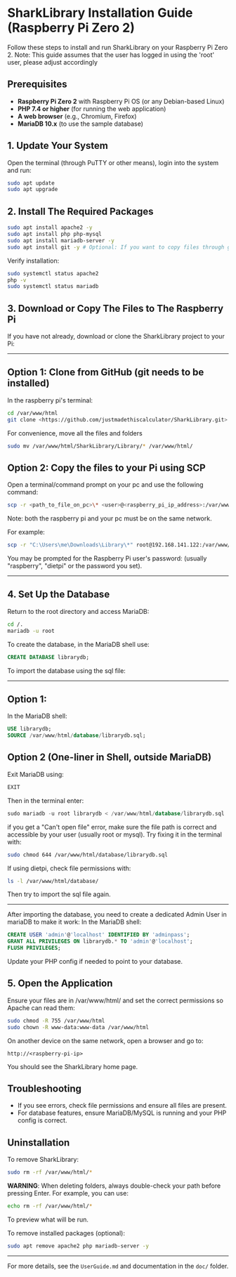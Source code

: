 # SharkLibrary Installation Guide (Raspberry Pi Zero 2)

Follow these steps to install and run SharkLibrary on your Raspberry Pi Zero 2.
Note: This guide assumes that the user has logged in using the 'root' user, please adjust accordingly

## Prerequisites

- **Raspberry Pi Zero 2** with Raspberry Pi OS (or any Debian-based Linux)
- **PHP 7.4 or higher** (for running the web application)
- **A web browser** (e.g., Chromium, Firefox)
- **MariaDB 10.x** (to use the sample database)

## 1. Update Your System

Open the terminal (through PuTTY or other means), login into the system and run:
```sh
sudo apt update
sudo apt upgrade
```

## 2. Install The Required Packages

```sh
sudo apt install apache2 -y
sudo apt install php php-mysql
sudo apt install mariadb-server -y
sudo apt install git -y # Optional: If you want to copy files through github
```

Verify installation:
```sh
sudo systemctl status apache2
php -v
sudo systemctl status mariadb
```

## 3. Download or Copy The Files to The Raspberry Pi

If you have not already, download or clone the SharkLibrary project to your Pi:

-------------------------------------------------------------------------------------------------------------------------------
## Option 1: Clone from GitHub (git needs to be installed)
In the raspberry pi's terminal: 
```sh
cd /var/www/html
git clone <https://github.com/justmadethiscalculator/SharkLibrary.git>
```

For convenience, move all the files and folders
```sh
sudo mv /var/www/html/SharkLibrary/Library/* /var/www/html/
```

## Option 2: Copy the files to your Pi using SCP
Open a terminal/command prompt on your pc and use the following command:
```sh
scp -r <path_to_file_on_pc>\* <user>@<raspberry_pi_ip_address>:/var/www/html/.
```
Note: both the raspberry pi and your pc must be on the same network.

For example:
```sh
scp -r "C:\Users\me\Downloads\Library\*" root@192.168.141.122:/var/www/html/
```
You may be prompted for the Raspberry Pi user's password: (usually "raspberry", "dietpi" or the password you set). 

-------------------------------------------------------------------------------------------------------------------------------

## 4. Set Up the Database
Return to the root directory and access MariaDB:
```sh
cd /.
mariadb -u root
```

To create the database, in the MariaDB shell use:
```sql
CREATE DATABASE librarydb;
```

To import the database using the sql file:

-------------------------------------------------------------------------------------------------------------------------------
## Option 1: 
In the MariaDB shell:
```sql
USE librarydb;
SOURCE /var/www/html/database/librarydb.sql;
```

## Option 2 (One-liner in Shell, outside MariaDB)
Exit MariaDB using:
```sql
EXIT
```

Then in the terminal enter:
```sql
sudo mariadb -u root librarydb < /var/www/html/database/librarydb.sql
```

  if you get a "Can't open file" error, make sure the file path is correct and accessible by your user (usually root or mysql).
  Try fixing it in the terminal with:
  ```sh
  sudo chmod 644 /var/www/html/database/librarydb.sql
  ```
  If using dietpi, check file permissions with:
  ```sh
  ls -l /var/www/html/database/
  ```
  Then try to import the sql file again.
  
-------------------------------------------------------------------------------------------------------------------------------

After importing the database, you need to create a dedicated Admin User in mariaDB to make it work:
In the MariaDB shell:
```sql
CREATE USER 'admin'@'localhost' IDENTIFIED BY 'adminpass';
GRANT ALL PRIVILEGES ON librarydb.* TO 'admin'@'localhost';
FLUSH PRIVILEGES;
```

Update your PHP config if needed to point to your database.

## 5. Open the Application

Ensure your files are in /var/www/html/ and set the correct permissions so Apache can read them:
```sh
sudo chmod -R 755 /var/www/html
sudo chown -R www-data:www-data /var/www/html
```

On another device on the same network, open a browser and go to:
```
http://<raspberry-pi-ip>
```

You should see the SharkLibrary home page.

## Troubleshooting

- If you see errors, check file permissions and ensure all files are present.
- For database features, ensure MariaDB/MySQL is running and your PHP config is correct.

## Uninstallation
To remove SharkLibrary:
``` sh
sudo rm -rf /var/www/html/*
```
**WARNING**: When deleting folders, always double-check your path before pressing Enter.
For example, you can use:
``` sh
echo rm -rf /var/www/html/*
```
To preview what will be run.

To remove installed packages (optional):
``` sh
sudo apt remove apache2 php mariadb-server -y
```
-------------------------------------------------------------------------------------------------------------------------------

For more details, see the `UserGuide.md` and documentation in the `doc/` folder.
